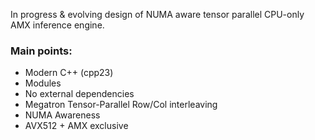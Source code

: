 In progress & evolving design of NUMA aware tensor parallel CPU-only AMX inference engine.

### Main points:
- Modern C++ (cpp23)
- Modules
- No external dependencies
- Megatron Tensor-Parallel Row/Col interleaving
- NUMA Awareness
- AVX512 + AMX exclusive

